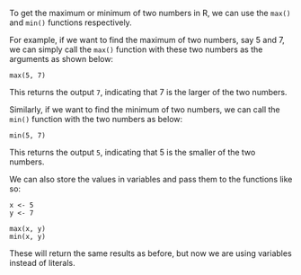 To get the maximum or minimum of two numbers in R, we can use the `max()` and `min()` functions respectively. 

For example, if we want to find the maximum of two numbers, say 5 and 7, we can simply call the `max()` function with these two numbers as the arguments as shown below:

```
max(5, 7)
```

This returns the output `7`, indicating that 7 is the larger of the two numbers.

Similarly, if we want to find the minimum of two numbers, we can call the `min()` function with the two numbers as below:

```
min(5, 7)
```

This returns the output `5`, indicating that 5 is the smaller of the two numbers.

We can also store the values in variables and pass them to the functions like so:

```
x <- 5
y <- 7

max(x, y)
min(x, y)
``` 

These will return the same results as before, but now we are using variables instead of literals.